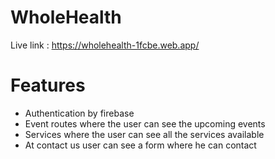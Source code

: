 # WholeHealth

Live link : https://wholehealth-1fcbe.web.app/

# Features

- Authentication by firebase
- Event routes where the user can see the upcoming events
- Services where the user can see all the services available
- At contact us user can see a form where he can contact

